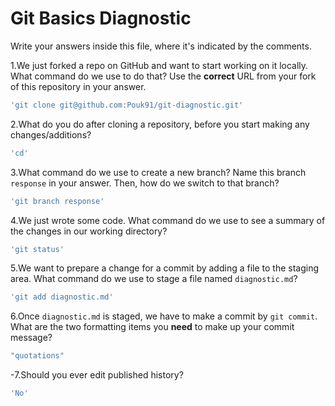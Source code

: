 # Git Basics Diagnostic

Write your answers inside this file, where it's indicated by the comments.

1.We just forked a repo on GitHub and want to start working on it locally.
What command do we use to do that? Use the **correct** URL from your fork of
this repository in your answer.

```sh
'git clone git@github.com:Pouk91/git-diagnostic.git'
```

2.What do you do after cloning a repository, before you start making any
changes/additions?

```sh
'cd'
```
3.What command do we use to create a new branch? Name this branch `response`
    in your answer. Then, how do we switch to that branch?

```sh
'git branch response'
```

4.We just wrote some code. What command do we use to see a summary of the
    changes in our working directory?

```sh
'git status'
```

5.We want to prepare a change for a commit by adding a file to the staging
    area. What command do we use to stage a file named `diagnostic.md`?

```sh
'git add diagnostic.md'
```

6.Once `diagnostic.md` is staged, we have to make a commit by `git commit`.
What are the two formatting items you **need** to make up your commit message?

```sh
"quotations"
```

-7.Should you ever edit published history?

```sh
'No'
```
